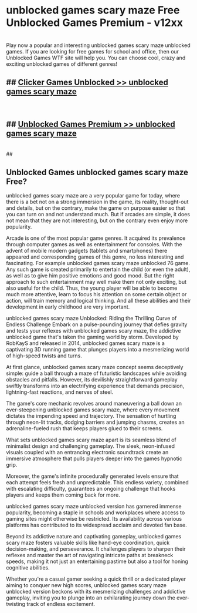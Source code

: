 # unblocked games scary maze  Free Unblocked Games Premium - v12xx <br>
<br>
Play now a popular and interesting unblocked games scary maze unblocked games. If you are looking for free games for school and office, then our Unblocked Games WTF site will help you. You can choose cool, crazy and exciting unblocked games of different genres!


## ##  [Clicker Games Unblocked >> unblocked games scary maze](http://freeplayer.one?title=unblocked_games_scary_maze&ref=UGames)
  <br>

##  ## [Unblocked Games Premium >> unblocked games scary maze](http://freeplayer.one?title=unblocked_games_scary_maze&ref=UGames)
  <br>
  ##



## Unblocked Games unblocked games scary maze Free?

unblocked games scary maze are a very popular game for today, where there is a bet not on a strong immersion in the game, its reality, thought-out and details, but on the contrary, make the game on purpose easier so that you can turn on and not understand much. But if arcades are simple, it does not mean that they are not interesting, but on the contrary even enjoy more popularity.

Arcade is one of the most popular game genres. It acquired its prevalence through computer games as well as entertainment for consoles. With the advent of mobile modern gadgets (tablets and smartphones) there appeared and corresponding games of this genre, no less interesting and fascinating. For example unblocked games scary maze unblocked 76 game. Any such game is created primarily to entertain the child (or even the adult), as well as to give him positive emotions and good mood. But the right approach to such entertainment may well make them not only exciting, but also useful for the child. Thus, the young player will be able to become much more attentive, learn to focus his attention on some certain object or action, will train memory and logical thinking. And all these abilities and their development in early childhood are very important.

unblocked games scary maze Unblocked: Riding the Thrilling Curve of Endless Challenge
Embark on a pulse-pounding journey that defies gravity and tests your reflexes with unblocked games scary maze, the addictive unblocked game that's taken the gaming world by storm. Developed by RobKayS and released in 2014, unblocked games scary maze is a captivating 3D running game that plunges players into a mesmerizing world of high-speed twists and turns.

At first glance, unblocked games scary maze concept seems deceptively simple: guide a ball through a maze of futuristic landscapes while avoiding obstacles and pitfalls. However, its devilishly straightforward gameplay swiftly transforms into an electrifying experience that demands precision, lightning-fast reactions, and nerves of steel.

The game's core mechanic revolves around maneuvering a ball down an ever-steepening unblocked games scary maze, where every movement dictates the impending speed and trajectory. The sensation of hurtling through neon-lit tracks, dodging barriers and jumping chasms, creates an adrenaline-fueled rush that keeps players glued to their screens.

What sets unblocked games scary maze apart is its seamless blend of minimalist design and challenging gameplay. The sleek, neon-infused visuals coupled with an entrancing electronic soundtrack create an immersive atmosphere that pulls players deeper into the games hypnotic grip.

Moreover, the game's infinite procedurally generated levels ensure that each attempt feels fresh and unpredictable. This endless variety, combined with escalating difficulty, guarantees an ongoing challenge that hooks players and keeps them coming back for more.

unblocked games scary maze unblocked version has garnered immense popularity, becoming a staple in schools and workplaces where access to gaming sites might otherwise be restricted. Its availability across various platforms has contributed to its widespread acclaim and devoted fan base.

Beyond its addictive nature and captivating gameplay, unblocked games scary maze fosters valuable skills like hand-eye coordination, quick decision-making, and perseverance. It challenges players to sharpen their reflexes and master the art of navigating intricate paths at breakneck speeds, making it not just an entertaining pastime but also a tool for honing cognitive abilities.

Whether you're a casual gamer seeking a quick thrill or a dedicated player aiming to conquer new high scores, unblocked games scary maze unblocked version beckons with its mesmerizing challenges and addictive gameplay, inviting you to plunge into an exhilarating journey down the ever-twisting track of endless excitement.